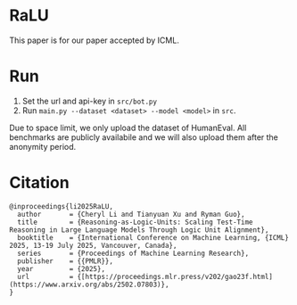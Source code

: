 # RaLU
This paper is for our paper accepted by ICML.

# Run
1. Set the url and api-key in `src/bot.py`
2. Run `main.py --dataset <dataset> --model <model>` in `src`.

Due to space limit, we only upload the dataset of HumanEval. All benchmarks are publicly availabile and we will also upload them after the anonymity period.

# Citation
```
@inproceedings{li2025RaLU,
  author       = {Cheryl Li and Tianyuan Xu and Ryman Guo},
  title        = {Reasoning-as-Logic-Units: Scaling Test-Time Reasoning in Large Language Models Through Logic Unit Alignment},
  booktitle    = {International Conference on Machine Learning, {ICML} 2025, 13-19 July 2025, Vancouver, Canada},
  series       = {Proceedings of Machine Learning Research},
  publisher    = {{PMLR}},
  year         = {2025},
  url          = {[https://proceedings.mlr.press/v202/gao23f.html](https://www.arxiv.org/abs/2502.07803)},
}
```
